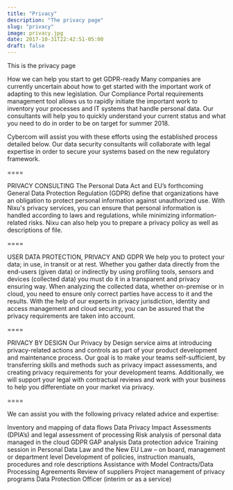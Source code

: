 ```yaml
---
title: "Privacy"
description: "The privacy page"
slug: "privacy"
image: privacy.jpg
date: 2017-10-31T22:42:51-05:00
draft: false
---
```


This is the privacy page

How we can help you start to get GDPR-ready
Many companies are currently uncertain about how to get started with the important work of adapting to this new legislation. Our Compliance Portal requirements management tool allows us to rapidly initiate the important work to inventory your processes and IT systems that handle personal data. Our consultants will help you to quickly understand your current status and what you need to do in order to be on target for summer 2018.

Cybercom will assist you with these efforts using the established process detailed below. Our data security consultants will collaborate with legal expertise in order to secure your systems based on the new regulatory framework.



====

PRIVACY CONSULTING
The Personal Data Act and EU’s forthcoming General Data Protection Regulation (GDPR) define that organizations have an obligation to protect personal information against unauthorized use.
With Nixu's privacy services, you can ensure that personal information is handled according to laws and regulations, while minimizing information-related risks. Nixu can also help you to prepare a privacy policy as well as descriptions of file. 

====

USER DATA PROTECTION, PRIVACY AND GDPR
We help you to protect your data; in use, in transit or at rest. Whether you gather data directly from the end-users (given data) or indirectly by using profiling tools, sensors and devices (collected data) you must do it in a transparent and privacy ensuring way. When analyzing the collected data, whether on-premise or in cloud, you need to ensure only correct parties have access to it and the results. With the help of our experts in privacy jurisdiction, identity and access management and cloud security, you can be assured that the privacy requirements are taken into account.

====

PRIVACY BY DESIGN
Our Privacy by Design service aims at introducing privacy-related actions and controls as part of your product development and maintenance process. Our goal is to make your teams self-sufficient, by transferring skills and methods such as privacy impact assessments, and creating privacy requirements for your development teams. Additionally, we will support your legal with contractual reviews and work with your business to help you differentiate on your market via privacy.


====

We can assist you with the following privacy related advice and expertise:

Inventory and mapping of data flows
Data Privacy Impact Assessments (DPIA’s) and legal assessment of processing
Risk analysis of personal data managed in the cloud
GDPR GAP analysis
Data protection advice
Training session in Personal Data Law and the New EU Law – on board, management or department level
Development of policies, instruction manuals, procedures and role descriptions
Assistance with Model Contracts/Data Processing Agreements
Review of suppliers
Project management of privacy programs
Data Protection Officer (interim or as a service)



